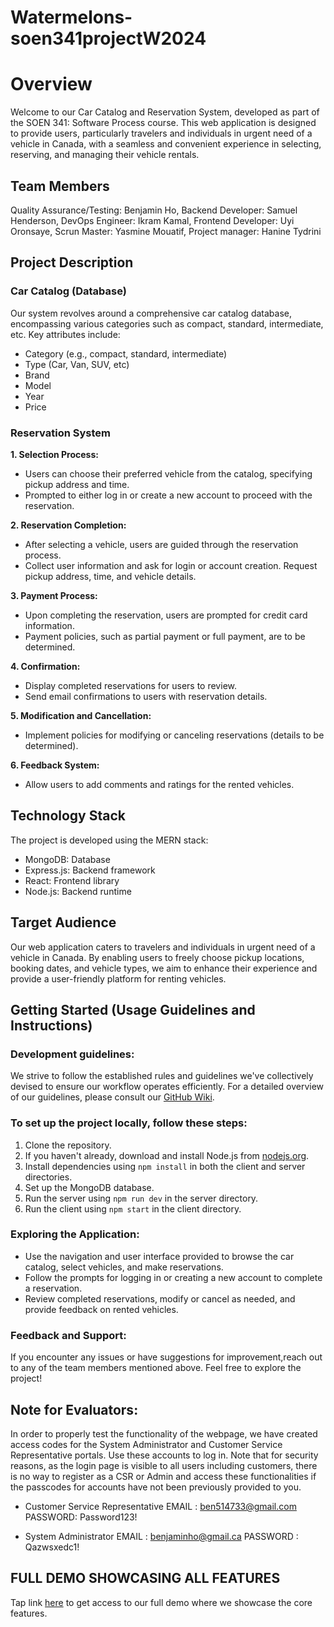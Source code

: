 # Watermelons-soen341projectW2024
# Overview
Welcome to our Car Catalog and Reservation System, developed as part of the SOEN 341: Software Process course. This web application is designed to provide users, particularly travelers and individuals in urgent need of a vehicle in Canada, with a seamless and convenient experience in selecting, reserving, and managing their vehicle rentals.

## Team Members
Quality Assurance/Testing: Benjamin Ho, 
Backend Developer: Samuel Henderson,
DevOps Engineer: Ikram Kamal,
Frontend Developer: Uyi Oronsaye,
Scrun Master: Yasmine Mouatif,
Project manager: Hanine Tydrini

## Project Description
### Car Catalog (Database)
Our system revolves around a comprehensive car catalog database, encompassing various categories such as compact, standard, intermediate, etc. Key attributes include:

- Category (e.g., compact, standard, intermediate)
- Type (Car, Van, SUV, etc)
- Brand
- Model
- Year
- Price

### Reservation System
**1. Selection Process:**
- Users can choose their preferred vehicle from the catalog, specifying pickup address and time.
- Prompted to either log in or create a new account to proceed with the reservation.

**2. Reservation Completion:**
- After selecting a vehicle, users are guided through the reservation process.
- Collect user information and ask for login or account creation.
Request pickup address, time, and vehicle details.

**3. Payment Process:**
- Upon completing the reservation, users are prompted for credit card information.
- Payment policies, such as partial payment or full payment, are to be determined.

**4. Confirmation:**
- Display completed reservations for users to review.
- Send email confirmations to users with reservation details.

**5. Modification and Cancellation:**
- Implement policies for modifying or canceling reservations (details to be determined).

**6. Feedback System:**
- Allow users to add comments and ratings for the rented vehicles.


## Technology Stack
The project is developed using the MERN stack:
- MongoDB: Database
- Express.js: Backend framework
- React: Frontend library
- Node.js: Backend runtime

## Target Audience
Our web application caters to travelers and individuals in urgent need of a vehicle in Canada. By enabling users to freely choose pickup locations, booking dates, and vehicle types, we aim to enhance their experience and provide a user-friendly platform for renting vehicles.

## Getting Started (Usage Guidelines and Instructions)
### Development guidelines:
We strive to follow the established rules and guidelines we've collectively devised to ensure our workflow operates efficiently. For a detailed overview of our guidelines, please consult our [GitHub Wiki](https://github.com/samjamhen/Watermelons-soen341projectW2024/wiki/Git-Rules).

### To set up the project locally, follow these steps:

1. Clone the repository.
2. If you haven't already, download and install Node.js from [nodejs.org](https://nodejs.org).
3. Install dependencies using ```npm install``` in both the client and server directories.
4. Set up the MongoDB database.
5. Run the server using ```npm run dev``` in the server directory.
6. Run the client using ```npm start``` in the client directory.

### Exploring the Application:
- Use the navigation and user interface provided to browse the car catalog, select vehicles, and make reservations.
- Follow the prompts for logging in or creating a new account to complete a reservation.
- Review completed reservations, modify or cancel as needed, and provide feedback on rented vehicles.

### Feedback and Support:
If you encounter any issues or have suggestions for improvement,reach out to any of the team members mentioned above. Feel free to explore the project!


## Note for Evaluators:
In order to properly test the functionality of the webpage, we have created access codes for the System Administrator and Customer Service Representative portals.
Use these accounts to log in. Note that for security reasons, as the login page is visible to all users including customers, there is no way to register as a CSR or Admin and access these functionalities if the passcodes for accounts have not been previously provided to you. 

- Customer Service Representative
EMAIL : ben514733@gmail.com 
PASSWORD: Password123! 

- System Administrator
EMAIL : benjaminho@gmail.ca 
PASSWORD : Qazwsxedc1!

## FULL DEMO SHOWCASING ALL FEATURES
Tap link [here](https://www.loom.com/share/6d2af05264cb4b38a1cadd11e0b09a14) to get access to our full demo where we showcase the core features.
